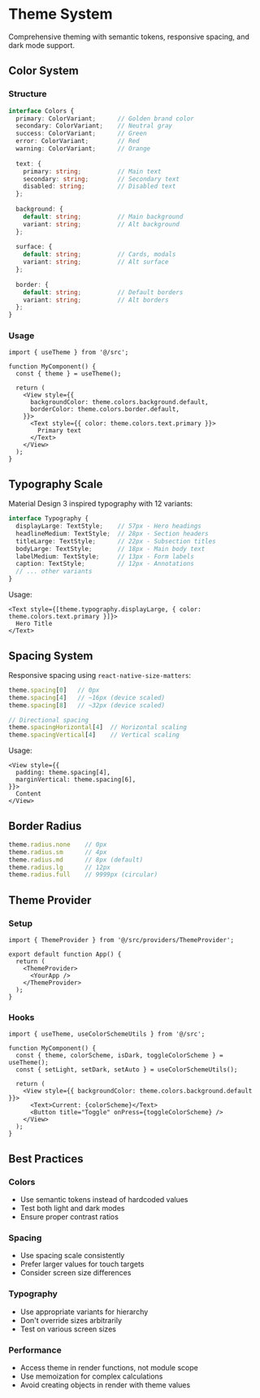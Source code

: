 # Theme System

Comprehensive theming with semantic tokens, responsive spacing, and dark mode support.

## Color System

### Structure
```typescript
interface Colors {
  primary: ColorVariant;      // Golden brand color
  secondary: ColorVariant;    // Neutral gray
  success: ColorVariant;      // Green
  error: ColorVariant;        // Red
  warning: ColorVariant;      // Orange
  
  text: {
    primary: string;          // Main text
    secondary: string;        // Secondary text
    disabled: string;         // Disabled text
  };
  
  background: {
    default: string;          // Main background
    variant: string;          // Alt background
  };
  
  surface: {
    default: string;          // Cards, modals
    variant: string;          // Alt surface
  };
  
  border: {
    default: string;          // Default borders
    variant: string;          // Alt borders
  };
}
```

### Usage
```tsx
import { useTheme } from '@/src';

function MyComponent() {
  const { theme } = useTheme();
  
  return (
    <View style={{
      backgroundColor: theme.colors.background.default,
      borderColor: theme.colors.border.default,
    }}>
      <Text style={{ color: theme.colors.text.primary }}>
        Primary text
      </Text>
    </View>
  );
}
```

## Typography Scale

Material Design 3 inspired typography with 12 variants:

```typescript
interface Typography {
  displayLarge: TextStyle;    // 57px - Hero headings
  headlineMedium: TextStyle;  // 28px - Section headers  
  titleLarge: TextStyle;      // 22px - Subsection titles
  bodyLarge: TextStyle;       // 18px - Main body text
  labelMedium: TextStyle;     // 13px - Form labels
  caption: TextStyle;         // 12px - Annotations
  // ... other variants
}
```

Usage:
```tsx
<Text style={[theme.typography.displayLarge, { color: theme.colors.text.primary }]}>
  Hero Title
</Text>
```

## Spacing System

Responsive spacing using `react-native-size-matters`:

```typescript
theme.spacing[0]   // 0px
theme.spacing[4]   // ~16px (device scaled)
theme.spacing[8]   // ~32px (device scaled)

// Directional spacing
theme.spacingHorizontal[4]  // Horizontal scaling
theme.spacingVertical[4]    // Vertical scaling
```

Usage:
```tsx
<View style={{
  padding: theme.spacing[4],
  marginVertical: theme.spacing[6],
}}>
  Content
</View>
```

## Border Radius

```typescript
theme.radius.none    // 0px
theme.radius.sm      // 4px
theme.radius.md      // 8px (default)
theme.radius.lg      // 12px
theme.radius.full    // 9999px (circular)
```

## Theme Provider

### Setup
```tsx
import { ThemeProvider } from '@/src/providers/ThemeProvider';

export default function App() {
  return (
    <ThemeProvider>
      <YourApp />
    </ThemeProvider>
  );
}
```

### Hooks

```tsx
import { useTheme, useColorSchemeUtils } from '@/src';

function MyComponent() {
  const { theme, colorScheme, isDark, toggleColorScheme } = useTheme();
  const { setLight, setDark, setAuto } = useColorSchemeUtils();
  
  return (
    <View style={{ backgroundColor: theme.colors.background.default }}>
      <Text>Current: {colorScheme}</Text>
      <Button title="Toggle" onPress={toggleColorScheme} />
    </View>
  );
}
```

## Best Practices

### Colors
- Use semantic tokens instead of hardcoded values
- Test both light and dark modes
- Ensure proper contrast ratios

### Spacing  
- Use spacing scale consistently
- Prefer larger values for touch targets
- Consider screen size differences

### Typography
- Use appropriate variants for hierarchy
- Don't override sizes arbitrarily
- Test on various screen sizes

### Performance
- Access theme in render functions, not module scope
- Use memoization for complex calculations
- Avoid creating objects in render with theme values